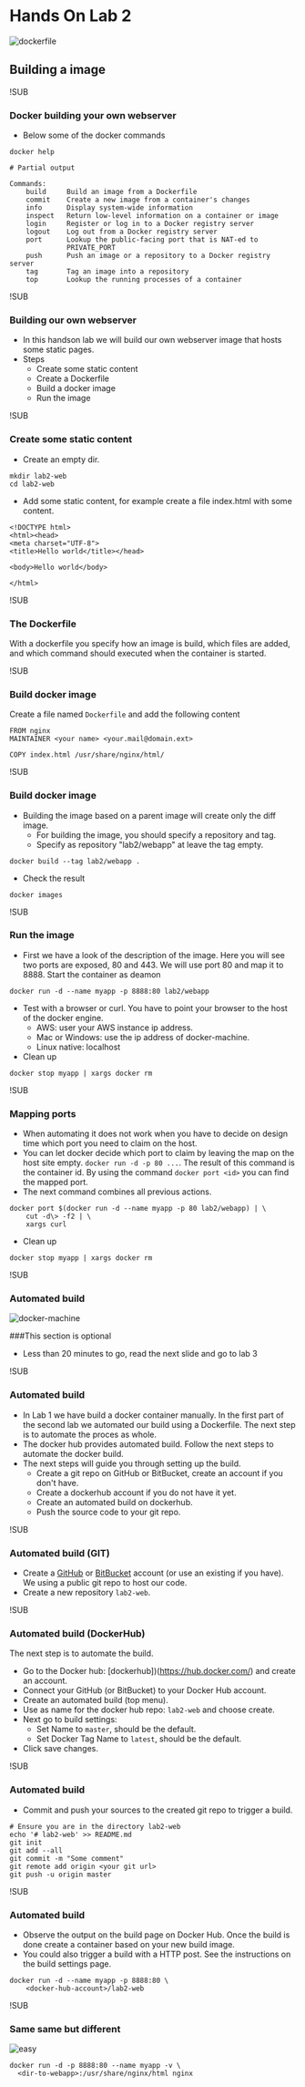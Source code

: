 # Hands On Lab 2
![dockerfile](images/dockerfile.png)
## Building a image

!SUB
### Docker building your own webserver
* Below some of the docker commands

```
docker help

# Partial output

Commands:
    build     Build an image from a Dockerfile
    commit    Create a new image from a container's changes
    info      Display system-wide information
    inspect   Return low-level information on a container or image
    login     Register or log in to a Docker registry server
    logout    Log out from a Docker registry server
    port      Lookup the public-facing port that is NAT-ed to
              PRIVATE_PORT
    push      Push an image or a repository to a Docker registry server
    tag       Tag an image into a repository
    top       Lookup the running processes of a container
```

!SUB
### Building our own webserver
* In this handson lab we will build our own webserver image that hosts some static pages.
* Steps
    * Create some static content
    * Create a Dockerfile
    * Build a docker image
    * Run the image

!SUB
### Create some static content
* Create an empty dir.
```
mkdir lab2-web
cd lab2-web
```
* Add some static content, for example create a file index.html with some content.

```
<!DOCTYPE html>
<html><head>
<meta charset="UTF-8">
<title>Hello world</title></head>

<body>Hello world</body>

</html>
```

!SUB
### The Dockerfile
With a dockerfile you specify how an image is build, which files are added, and which command should executed when the container is started.

!SUB
### Build docker image
Create a file named `Dockerfile` and add the following content

```
FROM nginx
MAINTAINER <your name> <your.mail@domain.ext>

COPY index.html /usr/share/nginx/html/
```

!SUB
### Build docker image
* Building the image based on a parent image will create only the diff image.
  * For building the image, you should specify a repository and tag.
  * Specify as repository "lab2/webapp" at leave the tag empty.
```
docker build --tag lab2/webapp .
```
* Check the result
```
docker images
```

!SUB
### Run the image
* First we have a look of the description of the image. Here you will see two ports are exposed, 80 and 443. We will use port 80 and map it to 8888.
Start the container as deamon
```
docker run -d --name myapp -p 8888:80 lab2/webapp
```
* Test with a browser or curl. You have to point your browser to the host of the docker engine.
  * AWS: user your AWS instance ip address.
  * Mac or Windows: use the ip address of docker-machine.
  * Linux native: localhost
* Clean up
```
docker stop myapp | xargs docker rm
```

!SUB
### Mapping ports
* When automating it does not work when you have to decide on design time which port you need to claim on the host.
* You can let docker decide which port to claim by leaving the map on the host site empty. `docker run -d -p 80 ...`. The result of this command is the container id. By using the command `docker port <id>` you can find the mapped port.
* The next command combines all previous actions.
```
docker port $(docker run -d --name myapp -p 80 lab2/webapp) | \
    cut -d\> -f2 | \
    xargs curl
```
* Clean up
```
docker stop myapp | xargs docker rm
```

!SUB
### Automated build

![docker-machine](images/optional.jpg)

###This section is optional
* Less than 20 minutes to go, read the next slide and go to lab 3


!SUB
### Automated build
* In Lab 1 we have build a docker container manually. In the first part of the second lab we automated our build using a Dockerfile. The next step is to automate the proces as whole.
* The docker hub provides automated build. Follow the next steps to automate the docker build.
* The next steps will guide you through setting up the build.
  * Create a git repo on GitHub or BitBucket, create an account if you don't have.
  * Create a dockerhub account if you do not have it yet.
  * Create an automated build on dockerhub.
  * Push the source code to your git repo.

!SUB
### Automated build (GIT)
- Create a [GitHub](http://www.github.com) or [BitBucket](http://www.bitbucket.org) account (or use an existing if you have). We using a public git repo to host our code.
- Create a new repository `lab2-web`.


!SUB
### Automated build (DockerHub)
The next step is to automate the build.
- Go to the Docker hub: [dockerhub])(https://hub.docker.com/) and create an account.
- Connect your GitHub (or BitBucket) to your Docker Hub account.
- Create an automated build (top menu).
- Use as name for the docker hub repo: `lab2-web` and choose create.
- Next go to build settings:
  - Set Name to `master`, should be the default.
  - Set Docker Tag Name to `latest`, should be the default.
- Click save changes.

!SUB
### Automated build
- Commit and push your sources to the created git repo to trigger a build.

```
# Ensure you are in the directory lab2-web
echo '# lab2-web' >> README.md
git init
git add --all
git commit -m "Some comment"
git remote add origin <your git url>
git push -u origin master

```

!SUB
### Automated build
- Observe the output on the build page on Docker Hub. Once the build is done create a container based on your new build image.
- You could also trigger a build with a HTTP post. See the instructions on the build settings page.

```
docker run -d --name myapp -p 8888:80 \
    <docker-hub-account>/lab2-web
```


!SUB
### Same same but different
![easy](images/easy.jpg)
```
docker run -d -p 8888:80 --name myapp -v \
  <dir-to-webapp>:/usr/share/nginx/html nginx
```

